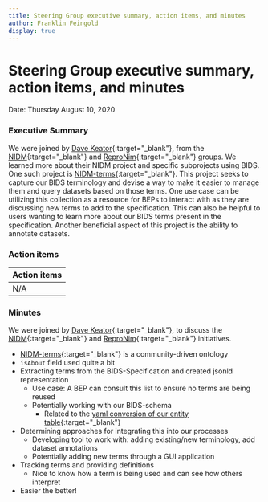 ```yaml
---
title: Steering Group executive summary, action items, and minutes
author: Franklin Feingold
display: true
---
```


# Steering Group executive summary, action items, and minutes

Date: Thursday August 10, 2020

<!--more-->

### Executive Summary

We were joined by [Dave Keator](https://faculty.sites.uci.edu/davidkeator/people/){:target="_blank"}, from the [NIDM](http://nidm.nidash.org/){:target="_blank"} and [ReproNim](https://www.repronim.org/){:target="_blank"} groups. We learned more about their NIDM project and specific subprojects using BIDS. One such project is [NIDM-terms](https://github.com/incf-nidash/nidm-terms){:target="_blank"}. This project seeks to capture our BIDS terminology and devise a way to make it easier to manage them and query datasets based on those terms. One use case can be utilizing this collection as a resource for BEPs to interact with as they are discussing new terms to add to the specification. This can also be helpful to users wanting to learn more about our BIDS terms present in the specification. Another beneficial aspect of this project is the ability to annotate datasets. 

### Action items

| Action items |
| -------- |
| N/A    |

### Minutes

We were joined by [Dave Keator](https://faculty.sites.uci.edu/davidkeator/people/){:target="_blank"}, to discuss the [NIDM](http://nidm.nidash.org/){:target="_blank"} and [ReproNim](https://www.repronim.org/){:target="_blank"} initiatives. 
- [NIDM-terms](https://github.com/incf-nidash/nidm-terms){:target="_blank"} is a community-driven ontology
- `isAbout` field used quite a bit
- Extracting terms from the BIDS-Specification and created jsonld representation
  - Use case: A BEP can consult this list to ensure no terms are being reused
  - Potentially working with our BIDS-schema
    - Related to the [yaml conversion of our entity table](https://github.com/bids-standard/bids-specification/pull/475){:target="_blank"}
- Determining approaches for integrating this into our processes
  - Developing tool to work with: adding existing/new terminology, add dataset annotations
  - Potentially adding new terms through a GUI application
- Tracking terms and providing definitions
  - Nice to know how a term is being used and can see how others interpret
- Easier the better!
